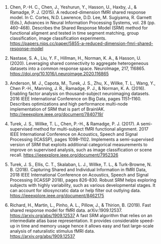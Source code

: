 1. Chen, P.-H. C., Chen, J., Yeshurun, Y., Hasson, U., Haxby, J., & Ramadge, P. J. (2015). A reduced-dimension fMRI shared response model. In C. Cortes, N.D. Lawrence, D.D. Lee, M. Sugiyama, R. Garnett (Eds.), Advances in Neural Information Processing Systems, vol. 28 (pp. 460-468).
Describes the Shared Response Model (SRM) method for functional aligment and tested in time segment matching, group classification, image classification experiments.   
https://papers.nips.cc/paper/5855-a-reduced-dimension-fmri-shared-response-model

2. Nastase, S. A., Liu, Y. F., Hillman, H., Norman, K. A., & Hasson, U. (2020). Leveraging shared connectivity to aggregate heterogeneous datasets into a common response space. NeuroImage, 217, 116865. 
https://doi.org/10.1016/j.neuroimage.2020.116865

3. Anderson, M. J., Capota, M., Turek, J. S., Zhu, X., Willke, T. L., Wang, Y., Chen P.-H., Manning, J. R., Ramadge, P. J., & Norman, K. A. (2016). Enabling factor analysis on thousand-subject neuroimaging datasets.  2016 IEEE International Conference on Big Data, pages 1151–1160.
Describes optimizations and high performance multi-node implementation of SRM that is part of BrainIAK.   
http://ieeexplore.ieee.org/document/7840719/
 
4. Turek, J. S., Willke, T. L., Chen, P.-H., & Ramadge, P. J. (2017). A semi-supervised method for multi-subject fMRI functional alignment. 2017 IEEE International Conference on Acoustics, Speech and Signal Processing (ICASSP), pages 1098–1102.
Implements a semi-supervised version of SRM that exploits additional categorical measurements to improve on supervised analysis, such as image classification or scene recall. 
https://ieeexplore.ieee.org/document/7952326
 
5. Turek, J. S., Ellis, C. T., Skalaban, L. J., Willke, T. L., & Turk-Browne, N. B. (2018). Capturing Shared and Individual Information in fMRI Data, 2018 IEEE International Conference on Acoustics, Speech and Signal Processing (ICASSP 2018), pages 826-830.
Robust SRM helps exploring subjects with highly variability, such as various developmental stages. It can account for idiosyncratic data or help filter out outlying data.  
https://ieeexplore.ieee.org/document/8462175

6. Richard, H., Martin, L., Pinho, A. L., Pillow, J., & Thirion, B. (2019). Fast shared response model for fMRI data. arXiv:1909.12537. 
https://arxiv.org/abs/1909.12537
A fast SRM algorithm that relies on an intermediate atlas base representation. It provides considerable speed-up in time and memory usage hence it allows easy and fast large-scale analysis of naturalistic stimulus fMRI data.
https://arxiv.org/abs/1909.12537
